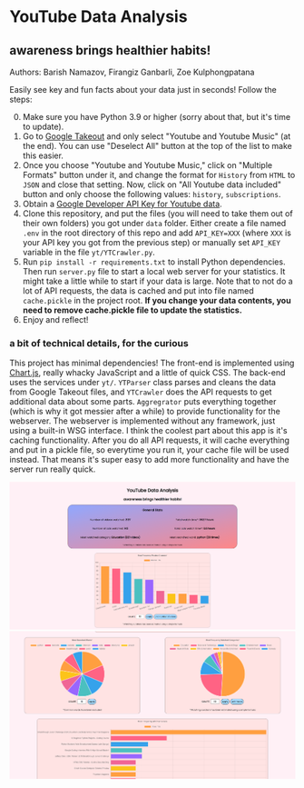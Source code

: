 # YouTube Data Analysis
## awareness brings healthier habits!
Authors: Barish Namazov, Firangiz Ganbarli, Zoe Kulphongpatana

Easily see key and fun facts about your data just in seconds! Follow the steps:

0. Make sure you have Python 3.9 or higher (sorry about that, but it's time to update).
1. Go to [Google Takeout](https://takeout.google.com/settings/takeout) and only select "Youtube and Youtube Music" (at the end). You can use "Deselect All" button at the top of the list to make this easier.
2. Once you choose "Youtube and Youtube Music," click on "Multiple Formats" button under it, and change the format for `History` from `HTML` to `JSON` and close that setting. Now, click on "All Youtube data included" button and only choose the following values: `history`, `subscriptions`.
3. Obtain a [Google Developer API Key for Youtube data](https://developers.google.com/youtube/v3/getting-started).
4. Clone this repository, and put the files (you will need to take them out of their own folders) you got under `data` folder. Either create a file named `.env` in the root directory of this repo and add `API_KEY=XXX` (where `XXX` is your API key you got from the previous step) or manually set `API_KEY` variable in the file `yt/YTCrawler.py`.
5. Run `pip install -r requirements.txt` to install Python dependencies. Then run `server.py` file to start a local web server for your statistics. It might take a little while to start if your data is large. Note that to not do a lot of API requests, the data is cached and put into file named `cache.pickle` in the project root. **If you change your data contents, you need to remove cache.pickle file to update the statistics.**
6. Enjoy and reflect!

### a bit of technical details, for the curious
This project has minimal dependencies! The front-end is implemented using [Chart.js](https://www.chartjs.org/), really whacky JavaScript and a little of quick CSS. The back-end uses the services under `yt/`. `YTParser` class parses and cleans the data from Google Takeout files, and `YTCrawler` does the API requests to get additional data about some parts. `Aggregrator` puts everything together (which is why it got messier after a while) to provide functionality for the webserver. The webserver is implemented without any framework, just using a built-in WSG interface. I think the coolest part about this app is it's caching functionality. After you do all API requests, it will cache everything and put in a pickle file, so everytime you run it, your cache file will be used instead. That means it's super easy to add more functionality and have the server run really quick.

![Screenshot of app](screenshots/1.png)
![Another screenshot of app](screenshots/2.png)
